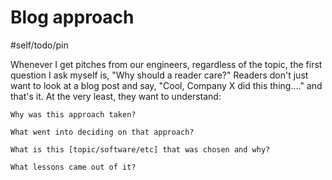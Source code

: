 # Blog approach

#self/todo/pin

Whenever I get pitches from our engineers, regardless of the topic, the first question I ask myself is, "Why should a reader care?" Readers don't just want to look at a blog post and say, "Cool, Company X did this thing...." and that's it. At the very least, they want to understand:

    Why was this approach taken?  
    
    What went into deciding on that approach?  
    
    What is this [topic/software/etc] that was chosen and why?  
    
    What lessons came out of it? 
